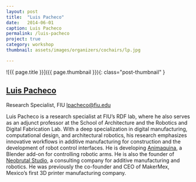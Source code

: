 ```yaml
---
layout: post
title:  "Luis Pacheco"
date:   2014-06-01
caption: Luis Pacheco
permalink: /luis-pacheco
project: true
category: workshop
thumbnail: assets/images/organizers/cochairs/lp.jpg

---
```

![{{ page.title }}]({{ page.thumbnail }}){: class="post-thumbnail" }

## [Luis Pacheco](https://www.luigipacheco.com)
Research Specialist, FIU
lpacheco@fiu.edu

Luis Pacheco is a research specialist at FIU’s RDF lab, where he also serves as an adjunct professor at the School of Architecture and the Robotics and Digital Fabrication Lab. With a deep specialization in digital manufacturing, computational design, and architectural robotics, his research emphasizes innovative workflows in additive manufacturing for construction and the development of robot control interfaces. He is developing [Animaquina](https://www.animaquina.com), a Blender add-on for controlling robotic arms. He is also the founder of [Neobrutal Studio](https://www.neobrutal.com), a consulting company for additive manufacturing and robotics. He was previously the co-founder and CEO of MakerMex, Mexico’s first 3D printer manufacturing company.